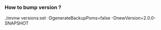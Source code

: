 ### How to bump version ?

./mvnw versions:set -DgenerateBackupPoms=false -DnewVersion=2.0.0-SNAPSHOT
